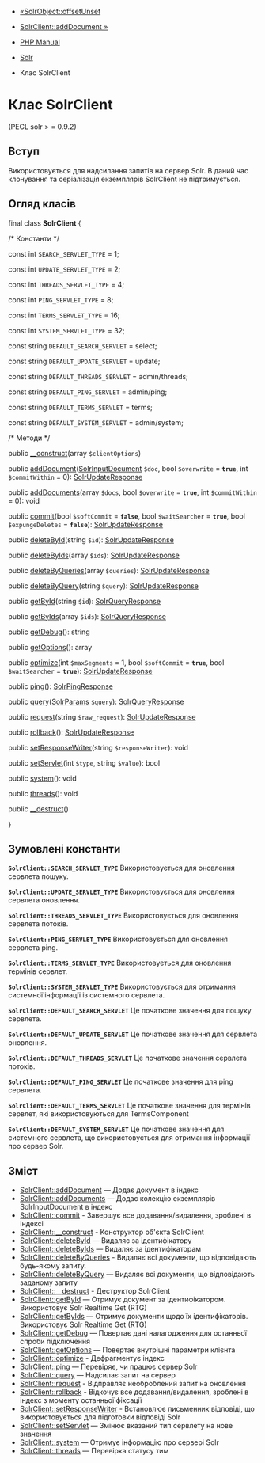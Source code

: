 - [«SolrObject::offsetUnset](solrobject.offsetunset.md)
- [SolrClient::addDocument »](solrclient.adddocument.md)

- [PHP Manual](index.md)
- [Solr](book.solr.md)
- Клас SolrClient

# Клас SolrClient

(PECL solr \> = 0.9.2)

## Вступ

Використовується для надсилання запитів на сервер Solr. В даний час
клонування та серіалізація екземплярів SolrClient не підтримується.

## Огляд класів

final class **SolrClient** {

/\* Константи \*/

const int `SEARCH_SERVLET_TYPE` = 1;

const int `UPDATE_SERVLET_TYPE` = 2;

const int `THREADS_SERVLET_TYPE` = 4;

const int `PING_SERVLET_TYPE` = 8;

const int `TERMS_SERVLET_TYPE` = 16;

const int `SYSTEM_SERVLET_TYPE` = 32;

const string `DEFAULT_SEARCH_SERVLET` = select;

const string `DEFAULT_UPDATE_SERVLET` = update;

const string `DEFAULT_THREADS_SERVLET` = admin/threads;

const string `DEFAULT_PING_SERVLET` = admin/ping;

const string `DEFAULT_TERMS_SERVLET` = terms;

const string `DEFAULT_SYSTEM_SERVLET` = admin/system;

/\* Методи \*/

public [\_\_construct](solrclient.construct.md)(array
`$clientOptions`)

public
[addDocument](solrclient.adddocument.md)([SolrInputDocument](class.solrinputdocument.md)
`$doc`, bool `$overwrite` = **`true`**, int `$commitWithin` = 0):
[SolrUpdateResponse](class.solrupdateresponse.md)

public [addDocuments](solrclient.adddocuments.md)(array `$docs`, bool
`$overwrite` = **`true`**, int `$commitWithin` = 0): void

public [commit](solrclient.commit.md)(bool `$softCommit` =
**`false`**, bool `$waitSearcher` = **`true`**, bool `$expungeDeletes` =
**`false`**): [SolrUpdateResponse](class.solrupdateresponse.md)

public [deleteById](solrclient.deletebyid.md)(string `$id`):
[SolrUpdateResponse](class.solrupdateresponse.md)

public [deleteByIds](solrclient.deletebyids.md)(array `$ids`):
[SolrUpdateResponse](class.solrupdateresponse.md)

public [deleteByQueries](solrclient.deletebyqueries.md)(array
`$queries`): [SolrUpdateResponse](class.solrupdateresponse.md)

public [deleteByQuery](solrclient.deletebyquery.md)(string `$query`):
[SolrUpdateResponse](class.solrupdateresponse.md)

public [getById](solrclient.getbyid.md)(string `$id`):
[SolrQueryResponse](class.solrqueryresponse.md)

public [getByIds](solrclient.getbyids.md)(array `$ids`):
[SolrQueryResponse](class.solrqueryresponse.md)

public [getDebug](solrclient.getdebug.md)(): string

public [getOptions](solrclient.getoptions.md)(): array

public [optimize](solrclient.optimize.md)(int `$maxSegments` = 1, bool
`$softCommit` = **`true`**, bool `$waitSearcher` = **`true`**):
[SolrUpdateResponse](class.solrupdateresponse.md)

public [ping](solrclient.ping.md)():
[SolrPingResponse](class.solrpingresponse.md)

public
[query](solrclient.query.md)([SolrParams](class.solrparams.md)
`$query`): [SolrQueryResponse](class.solrqueryresponse.md)

public [request](solrclient.request.md)(string `$raw_request`):
[SolrUpdateResponse](class.solrupdateresponse.md)

public [rollback](solrclient.rollback.md)():
[SolrUpdateResponse](class.solrupdateresponse.md)

public [setResponseWriter](solrclient.setresponsewriter.md)(string
`$responseWriter`): void

public [setServlet](solrclient.setservlet.md)(int `$type`, string
`$value`): bool

public [system](solrclient.system.md)(): void

public [threads](solrclient.threads.md)(): void

public [\_\_destruct](solrclient.destruct.md)()

}

## Зумовлені константи

**`SolrClient::SEARCH_SERVLET_TYPE`**
Використовується для оновлення сервлета пошуку.

**`SolrClient::UPDATE_SERVLET_TYPE`**
Використовується для оновлення сервлета оновлення.

**`SolrClient::THREADS_SERVLET_TYPE`**
Використовується для оновлення сервлета потоків.

**`SolrClient::PING_SERVLET_TYPE`**
Використовується для оновлення сервлета ping.

**`SolrClient::TERMS_SERVLET_TYPE`**
Використовується для оновлення термінів сервлет.

**`SolrClient::SYSTEM_SERVLET_TYPE`**
Використовується для отримання системної інформації із системного сервлета.

**`SolrClient::DEFAULT_SEARCH_SERVLET`**
Це початкове значення для пошуку сервлета.

**`SolrClient::DEFAULT_UPDATE_SERVLET`**
Це початкове значення для сервлета оновлення.

**`SolrClient::DEFAULT_THREADS_SERVLET`**
Це початкове значення сервлета потоків.

**`SolrClient::DEFAULT_PING_SERVLET`**
Це початкове значення для ping сервлета.

**`SolrClient::DEFAULT_TERMS_SERVLET`**
Це початкове значення для термінів сервлет, які використовуються для
TermsComponent

**`SolrClient::DEFAULT_SYSTEM_SERVLET`**
Це початкове значення для системного сервлета, що використовується для
отримання інформації про сервер Solr.

## Зміст

- [SolrClient::addDocument](solrclient.adddocument.md) — Додає
документ в індекс
- [SolrClient::addDocuments](solrclient.adddocuments.md) — Додає
колекцію екземплярів SolrInputDocument в індекс
- [SolrClient::commit](solrclient.commit.md) - Завершує все
додавання/видалення, зроблені в індексі
- [SolrClient::\_\_construct](solrclient.construct.md) - Конструктор
об'єкта SolrClient
- [SolrClient::deleteById](solrclient.deletebyid.md) — Видаляє за
ідентифікатору
- [SolrClient::deleteByIds](solrclient.deletebyids.md) — Видаляє за
ідентифікаторам
- [SolrClient::deleteByQueries](solrclient.deletebyqueries.md) -
Видаляє всі документи, що відповідають будь-якому запиту.
- [SolrClient::deleteByQuery](solrclient.deletebyquery.md) — Видаляє
всі документи, що відповідають заданому запиту
- [SolrClient::\_\_destruct](solrclient.destruct.md) - Деструктор
SolrClient
- [SolrClient::getById](solrclient.getbyid.md) — Отримує документ
за ідентифікатором. Використовує Solr Realtime Get (RTG)
- [SolrClient::getByIds](solrclient.getbyids.md) — Отримує
документи щодо їх ідентифікаторів. Використовує Solr Realtime Get (RTG)
- [SolrClient::getDebug](solrclient.getdebug.md) — Повертає дані
налагодження для останньої спроби підключення
- [SolrClient::getOptions](solrclient.getoptions.md) — Повертає
внутрішні параметри клієнта
- [SolrClient::optimize](solrclient.optimize.md) - Дефрагментує
індекс
- [SolrClient::ping](solrclient.ping.md) — Перевіряє, чи працює
сервер Solr
- [SolrClient::query](solrclient.query.md) — Надсилає запит на
сервер
- [SolrClient::request](solrclient.request.md) - Відправляє
необроблений запит на оновлення
- [SolrClient::rollback](solrclient.rollback.md) - Відкочує все
додавання/видалення, зроблені в індекс з моменту останньої фіксації
- [SolrClient::setResponseWriter](solrclient.setresponsewriter.md) -
Встановлює письменник відповіді, що використовується для підготовки відповіді
Solr
- [SolrClient::setServlet](solrclient.setservlet.md) — Змінює
вказаний тип сервлету на нове значення
- [SolrClient::system](solrclient.system.md) — Отримує інформацію про
сервері Solr
- [SolrClient::threads](solrclient.threads.md) — Перевірка статусу
тим
